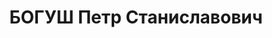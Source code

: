 ---
title: БОГУШ Петр Станиславович
description: народився 1882 у м. Млинів Дубнівського пов. Волинської губ. Поляк, із
  селян, освіта початкова, позапарт. Проживав у Харкові. Начальник адміністративно-господарської
  частини Харківського облуправління зв’язку. Заарештований _06.09.1937_ р. як член
  антирад. організації правих (статті 54-8, 54-11 КК УРСР) і військовою колегією Верховного
  Суду СРСР _05.12.1937_ р. (статті 54-7, 54-8, 54-11 КК УРСР) засуджений до розстрілу
  з конфіскацією майна. Розстріляний _06.12.1937_ р. у Харкові. Реабілітований _30.11.1957_
  р.
---